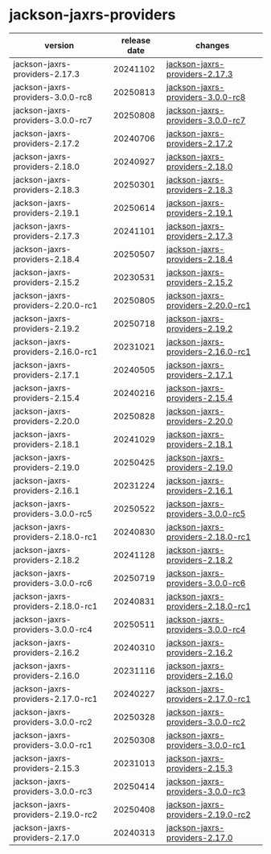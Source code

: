 # jackson-jaxrs-providers	


|version|release date|changes|
|---|---|---|
|jackson-jaxrs-providers-2.17.3|20241102|[jackson-jaxrs-providers-2.17.3](./jackson-jaxrs-providers-2.17.3-20241102.md)|
|jackson-jaxrs-providers-3.0.0-rc8|20250813|[jackson-jaxrs-providers-3.0.0-rc8](./jackson-jaxrs-providers-3.0.0-rc8-20250813.md)|
|jackson-jaxrs-providers-3.0.0-rc7|20250808|[jackson-jaxrs-providers-3.0.0-rc7](./jackson-jaxrs-providers-3.0.0-rc7-20250808.md)|
|jackson-jaxrs-providers-2.17.2|20240706|[jackson-jaxrs-providers-2.17.2](./jackson-jaxrs-providers-2.17.2-20240706.md)|
|jackson-jaxrs-providers-2.18.0|20240927|[jackson-jaxrs-providers-2.18.0](./jackson-jaxrs-providers-2.18.0-20240927.md)|
|jackson-jaxrs-providers-2.18.3|20250301|[jackson-jaxrs-providers-2.18.3](./jackson-jaxrs-providers-2.18.3-20250301.md)|
|jackson-jaxrs-providers-2.19.1|20250614|[jackson-jaxrs-providers-2.19.1](./jackson-jaxrs-providers-2.19.1-20250614.md)|
|jackson-jaxrs-providers-2.17.3|20241101|[jackson-jaxrs-providers-2.17.3](./jackson-jaxrs-providers-2.17.3-20241101.md)|
|jackson-jaxrs-providers-2.18.4|20250507|[jackson-jaxrs-providers-2.18.4](./jackson-jaxrs-providers-2.18.4-20250507.md)|
|jackson-jaxrs-providers-2.15.2|20230531|[jackson-jaxrs-providers-2.15.2](./jackson-jaxrs-providers-2.15.2-20230531.md)|
|jackson-jaxrs-providers-2.20.0-rc1|20250805|[jackson-jaxrs-providers-2.20.0-rc1](./jackson-jaxrs-providers-2.20.0-rc1-20250805.md)|
|jackson-jaxrs-providers-2.19.2|20250718|[jackson-jaxrs-providers-2.19.2](./jackson-jaxrs-providers-2.19.2-20250718.md)|
|jackson-jaxrs-providers-2.16.0-rc1|20231021|[jackson-jaxrs-providers-2.16.0-rc1](./jackson-jaxrs-providers-2.16.0-rc1-20231021.md)|
|jackson-jaxrs-providers-2.17.1|20240505|[jackson-jaxrs-providers-2.17.1](./jackson-jaxrs-providers-2.17.1-20240505.md)|
|jackson-jaxrs-providers-2.15.4|20240216|[jackson-jaxrs-providers-2.15.4](./jackson-jaxrs-providers-2.15.4-20240216.md)|
|jackson-jaxrs-providers-2.20.0|20250828|[jackson-jaxrs-providers-2.20.0](./jackson-jaxrs-providers-2.20.0-20250828.md)|
|jackson-jaxrs-providers-2.18.1|20241029|[jackson-jaxrs-providers-2.18.1](./jackson-jaxrs-providers-2.18.1-20241029.md)|
|jackson-jaxrs-providers-2.19.0|20250425|[jackson-jaxrs-providers-2.19.0](./jackson-jaxrs-providers-2.19.0-20250425.md)|
|jackson-jaxrs-providers-2.16.1|20231224|[jackson-jaxrs-providers-2.16.1](./jackson-jaxrs-providers-2.16.1-20231224.md)|
|jackson-jaxrs-providers-3.0.0-rc5|20250522|[jackson-jaxrs-providers-3.0.0-rc5](./jackson-jaxrs-providers-3.0.0-rc5-20250522.md)|
|jackson-jaxrs-providers-2.18.0-rc1|20240830|[jackson-jaxrs-providers-2.18.0-rc1](./jackson-jaxrs-providers-2.18.0-rc1-20240830.md)|
|jackson-jaxrs-providers-2.18.2|20241128|[jackson-jaxrs-providers-2.18.2](./jackson-jaxrs-providers-2.18.2-20241128.md)|
|jackson-jaxrs-providers-3.0.0-rc6|20250719|[jackson-jaxrs-providers-3.0.0-rc6](./jackson-jaxrs-providers-3.0.0-rc6-20250719.md)|
|jackson-jaxrs-providers-2.18.0-rc1|20240831|[jackson-jaxrs-providers-2.18.0-rc1](./jackson-jaxrs-providers-2.18.0-rc1-20240831.md)|
|jackson-jaxrs-providers-3.0.0-rc4|20250511|[jackson-jaxrs-providers-3.0.0-rc4](./jackson-jaxrs-providers-3.0.0-rc4-20250511.md)|
|jackson-jaxrs-providers-2.16.2|20240310|[jackson-jaxrs-providers-2.16.2](./jackson-jaxrs-providers-2.16.2-20240310.md)|
|jackson-jaxrs-providers-2.16.0|20231116|[jackson-jaxrs-providers-2.16.0](./jackson-jaxrs-providers-2.16.0-20231116.md)|
|jackson-jaxrs-providers-2.17.0-rc1|20240227|[jackson-jaxrs-providers-2.17.0-rc1](./jackson-jaxrs-providers-2.17.0-rc1-20240227.md)|
|jackson-jaxrs-providers-3.0.0-rc2|20250328|[jackson-jaxrs-providers-3.0.0-rc2](./jackson-jaxrs-providers-3.0.0-rc2-20250328.md)|
|jackson-jaxrs-providers-3.0.0-rc1|20250308|[jackson-jaxrs-providers-3.0.0-rc1](./jackson-jaxrs-providers-3.0.0-rc1-20250308.md)|
|jackson-jaxrs-providers-2.15.3|20231013|[jackson-jaxrs-providers-2.15.3](./jackson-jaxrs-providers-2.15.3-20231013.md)|
|jackson-jaxrs-providers-3.0.0-rc3|20250414|[jackson-jaxrs-providers-3.0.0-rc3](./jackson-jaxrs-providers-3.0.0-rc3-20250414.md)|
|jackson-jaxrs-providers-2.19.0-rc2|20250408|[jackson-jaxrs-providers-2.19.0-rc2](./jackson-jaxrs-providers-2.19.0-rc2-20250408.md)|
|jackson-jaxrs-providers-2.17.0|20240313|[jackson-jaxrs-providers-2.17.0](./jackson-jaxrs-providers-2.17.0-20240313.md)|
